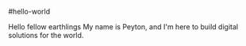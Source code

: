 #hello-world

Hello fellow earthlings
My name is Peyton, and I'm here to build digital solutions for the world.
